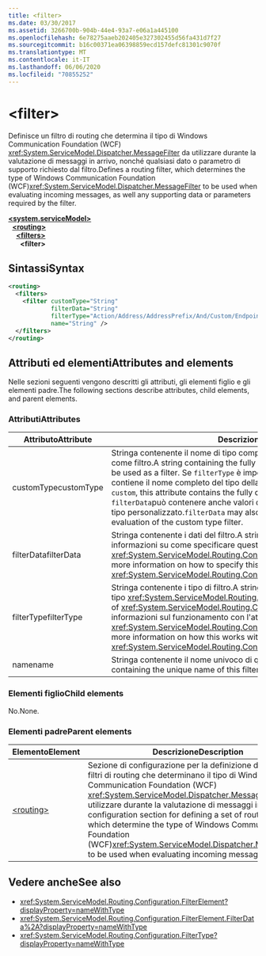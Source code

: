 ```yaml
---
title: <filter>
ms.date: 03/30/2017
ms.assetid: 3266700b-904b-44e4-93a7-e06a1a445100
ms.openlocfilehash: 6e78275aaeb202405e327302455d56fa431d7f27
ms.sourcegitcommit: b16c00371ea06398859ecd157defc81301c9070f
ms.translationtype: MT
ms.contentlocale: it-IT
ms.lasthandoff: 06/06/2020
ms.locfileid: "70855252"
---
```

# \<filter>

<span data-ttu-id="19a4c-101">Definisce un filtro di routing che determina il tipo di Windows Communication Foundation (WCF) <xref:System.ServiceModel.Dispatcher.MessageFilter> da utilizzare durante la valutazione di messaggi in arrivo, nonché qualsiasi dato o parametro di supporto richiesto dal filtro.</span><span class="sxs-lookup"><span data-stu-id="19a4c-101">Defines a routing filter, which determines the type of Windows Communication Foundation (WCF)<xref:System.ServiceModel.Dispatcher.MessageFilter> to be used when evaluating incoming messages, as well any supporting data or parameters required by the filter.</span></span>

[**\<system.serviceModel>**](system-servicemodel.md)\
&nbsp;&nbsp;[**\<routing>**](routing.md)\
&nbsp;&nbsp;&nbsp;&nbsp;[**\<filters>**](filters-of-routing.md)\
&nbsp;&nbsp;&nbsp;&nbsp;&nbsp;&nbsp;**\<filter>**  
  
## <a name="syntax"></a><span data-ttu-id="19a4c-102">Sintassi</span><span class="sxs-lookup"><span data-stu-id="19a4c-102">Syntax</span></span>  
  
```xml  
<routing>
  <filters>
    <filter customType="String"
            filterData="String"
            filterType="Action/Address/AddressPrefix/And/Custom/Endpoint/MatchAll/XPath"
            name="String" />
  </filters>
</routing>
```  
  
## <a name="attributes-and-elements"></a><span data-ttu-id="19a4c-103">Attributi ed elementi</span><span class="sxs-lookup"><span data-stu-id="19a4c-103">Attributes and elements</span></span>

<span data-ttu-id="19a4c-104">Nelle sezioni seguenti vengono descritti gli attributi, gli elementi figlio e gli elementi padre.</span><span class="sxs-lookup"><span data-stu-id="19a4c-104">The following sections describe attributes, child elements, and parent elements.</span></span>

### <a name="attributes"></a><span data-ttu-id="19a4c-105">Attributi</span><span class="sxs-lookup"><span data-stu-id="19a4c-105">Attributes</span></span>

| <span data-ttu-id="19a4c-106">Attributo</span><span class="sxs-lookup"><span data-stu-id="19a4c-106">Attribute</span></span>  | <span data-ttu-id="19a4c-107">Descrizione</span><span class="sxs-lookup"><span data-stu-id="19a4c-107">Description</span></span> |
| ---------- | ----------- |
| <span data-ttu-id="19a4c-108">customType</span><span class="sxs-lookup"><span data-stu-id="19a4c-108">customType</span></span> | <span data-ttu-id="19a4c-109">Stringa contenente il nome di tipo completo del tipo personalizzato da utilizzare come filtro.</span><span class="sxs-lookup"><span data-stu-id="19a4c-109">A string containing the fully qualified type name of the custom type to be used as a filter.</span></span> <span data-ttu-id="19a4c-110">Se `filterType` è impostato su `custom` , questo attributo contiene il nome completo del tipo della classe da creare.</span><span class="sxs-lookup"><span data-stu-id="19a4c-110">If `filterType` is set to `custom`, this attribute contains the fully qualified type name of the class to create.</span></span>  <span data-ttu-id="19a4c-111">`filterData`può contenere anche valori da usare durante la valutazione del filtro di tipo personalizzato.</span><span class="sxs-lookup"><span data-stu-id="19a4c-111">`filterData` may also contain values to be used during evaluation of the custom type filter.</span></span> |
| <span data-ttu-id="19a4c-112">filterData</span><span class="sxs-lookup"><span data-stu-id="19a4c-112">filterData</span></span> | <span data-ttu-id="19a4c-113">Stringa contenente i dati del filtro.</span><span class="sxs-lookup"><span data-stu-id="19a4c-113">A string containing the filter data.</span></span> <span data-ttu-id="19a4c-114">Per altre informazioni su come specificare questo attributo, vedere <xref:System.ServiceModel.Routing.Configuration.FilterElement.FilterData%2A>.</span><span class="sxs-lookup"><span data-stu-id="19a4c-114">For more information on how to specify this attribute, see <xref:System.ServiceModel.Routing.Configuration.FilterElement.FilterData%2A>.</span></span> |
| <span data-ttu-id="19a4c-115">filterType</span><span class="sxs-lookup"><span data-stu-id="19a4c-115">filterType</span></span> | <span data-ttu-id="19a4c-116">Stringa contenente i tipo di filtro.</span><span class="sxs-lookup"><span data-stu-id="19a4c-116">A string containing the filter type.</span></span> <span data-ttu-id="19a4c-117">L'attributo è di tipo <xref:System.ServiceModel.Routing.Configuration.FilterType>.</span><span class="sxs-lookup"><span data-stu-id="19a4c-117">This attribute is of <xref:System.ServiceModel.Routing.Configuration.FilterType> type.</span></span>  <span data-ttu-id="19a4c-118">Per altre informazioni sul funzionamento con l'attributo `filterData`, vedere <xref:System.ServiceModel.Routing.Configuration.FilterElement.FilterData%2A>.</span><span class="sxs-lookup"><span data-stu-id="19a4c-118">For more information on how this works with the `filterData` attribute, see <xref:System.ServiceModel.Routing.Configuration.FilterElement.FilterData%2A>.</span></span> |
| <span data-ttu-id="19a4c-119">name</span><span class="sxs-lookup"><span data-stu-id="19a4c-119">name</span></span>       | <span data-ttu-id="19a4c-120">Stringa contenente il nome univoco di questo elemento di filtro.</span><span class="sxs-lookup"><span data-stu-id="19a4c-120">A string containing the unique name of this filter element.</span></span> |

### <a name="child-elements"></a><span data-ttu-id="19a4c-121">Elementi figlio</span><span class="sxs-lookup"><span data-stu-id="19a4c-121">Child elements</span></span>

<span data-ttu-id="19a4c-122">No.</span><span class="sxs-lookup"><span data-stu-id="19a4c-122">None.</span></span>

### <a name="parent-elements"></a><span data-ttu-id="19a4c-123">Elementi padre</span><span class="sxs-lookup"><span data-stu-id="19a4c-123">Parent elements</span></span>

| <span data-ttu-id="19a4c-124">Elemento</span><span class="sxs-lookup"><span data-stu-id="19a4c-124">Element</span></span> | <span data-ttu-id="19a4c-125">Descrizione</span><span class="sxs-lookup"><span data-stu-id="19a4c-125">Description</span></span> |
| ------- | ----------- |
| [\<routing>](routing.md) | <span data-ttu-id="19a4c-126">Sezione di configurazione per la definizione di un set di filtri di routing che determinano il tipo di Windows Communication Foundation (WCF) <xref:System.ServiceModel.Dispatcher.MessageFilter> da utilizzare durante la valutazione di messaggi in arrivo.</span><span class="sxs-lookup"><span data-stu-id="19a4c-126">A configuration section for defining a set of routing filters, which determine the type of Windows Communication Foundation (WCF)<xref:System.ServiceModel.Dispatcher.MessageFilter> to be used when evaluating incoming messages.</span></span> |

## <a name="see-also"></a><span data-ttu-id="19a4c-127">Vedere anche</span><span class="sxs-lookup"><span data-stu-id="19a4c-127">See also</span></span>

- <xref:System.ServiceModel.Routing.Configuration.FilterElement?displayProperty=nameWithType>
- <xref:System.ServiceModel.Routing.Configuration.FilterElement.FilterData%2A?displayProperty=nameWithType>
- <xref:System.ServiceModel.Routing.Configuration.FilterType?displayProperty=nameWithType>
